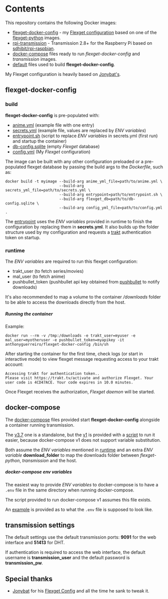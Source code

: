 # Contents
This repository contains the following Docker images:
- [flexget-docker-config](https://hub.docker.com/r/anthonyguerreiro/flexget-docker-config/) - my [Flexget configuration](https://github.com/AnthonyGuerreiro/flexget_config/) based on one of the [flexget-python](https://github.com/AnthonyGuerreiro/flexget-docker/) images.
- [rpi-transmission](https://hub.docker.com/r/anthonyguerreiro/rpi-transmission/) - Transmission 2.8+ for the Raspberry Pi based on [sdhibit/rpi-raspbian](https://hub.docker.com/r/sdhibit/rpi-raspbian/).
- [docker-compose](utils/docker-compose) files ready to run *flexget-docker-config* and *transmission* images.
- [default](utils/defaults) files used to build **flexget-docker-config**.

My Flexget configuration is heavily based on [Jonybat's](https://github.com/Jonybat/flexget_config/).


## flexget-docker-config

### build
**flexget-docker-config** is pre-populated with:
- [anime.yml](utils/defaults/anime.yml) (example file with one entry)
- [secrets.yml](utils/defaults/secrets.yml) (example file, values are replaced by *ENV variables*)
- [entrypoint.sh](utils/defaults/entrypoint.sh) (script to replace *ENV variables* in secrets.yml (first run) and startup the container)
- [db-config.sqlite](utils/defaults/db-config.sqlite) (empty *Flexget* database)
- [config.yml](https://github.com/AnthonyGuerreiro/flexget_config/blob/master/config.yml) (My *Flexget* configuration)

The image can be built with any other configuration preloaded or a pre-populated flexget database by passing the build args to the *Dockerfile*, such as:

```
docker build -t myimage --build-arg anime_yml_file=path/to/anime.yml \
                        --build-arg secrets_yml_file=path/to/secrets.yml \
                        --build-arg entrypoint=path/to/entrypoint.sh \
                        --build-arg flexget_db=path/to/db-config.sqlite \
                        --build-arg config_yml_file=path/to/config.yml .
```

The [entrypoint](utils/defaults/entrypoint.sh) uses the *ENV variables* provided in runtime to finish the configuration by replacing them in **secrets.yml**. It also builds up the folder structure used by my configuration and requests a [trakt](https://trakt.tv/) authentication token on startup.

### runtime
The *ENV variables* are required to run this flexget configuration:
- trakt_user (to fetch series/movies)
- mal_user (to fetch anime)
- pushbullet_token (pushbullet api key obtained from [pushbullet](https://www.pushbullet.com/#settings/account) to notify downloads)

It's also recommended to map a volume to the container */downloads* folder to be able to access the downloads directly from the host.

##### Running the container
Example:

`docker run --rm -v /tmp:/downloads -e trakt_user=myuser -e mal_user=myotheruser -e pushbullet_token=myapikey -it anthonyguerreiro/flexget-docker-config /bin/sh`

After starting the container for the first time, check logs (or start in interactive mode) to view flexget message requesting access to your trakt account:
```
Accessing trakt for authentication token..
Please visit https://trakt.tv/activate and authorize Flexget. Your user code is 4CD47ACE. Your code expires in 10.0 minutes.
```

Once Flexget receives the authorization, *Flexget daemon* will be started.



## docker-compose
The [docker-compose](utils/docker-compose) files provided start **flexget-docker-config** alongside a container running transmission.

The [v3.7](utils/docker-compose/docker-compose.yml) one is a standalone, but the [v1](utils/docker-compose/docker-compose.yml.v1) is provided with a [script](utils/docker-compose/docker-compose-v1.sh) to run it easier, because docker-compose v1 does not support variable substitution.

Both assume the *ENV variables* mentioned in [runtime](#runtime) and an extra *ENV variable* **download_folder** to map the downloads folder between *flexget-python*, *transmission* and the host.

##### docker-compose env variables
The easiest way to provide *ENV variables* to docker-compose is to have a `.env` file in the same directory when running docker-compose.

The script provided to run docker-compose v1 assumes this file exists.

An [example](utils/docker-compose/.env-example) is provided as to what the `.env` file is supposed to look like.

## transmission settings
The default settings use the default transmission ports: **9091** for the web interface and **51413** for DHT.

If authentication is required to access the web interface, the default username is **transmission_user** and the default password is **transmission_pw**.

## Special thanks
- [Jonybat](https://github.com/Jonybat) for his [Flexget Config](https://github.com/Jonybat/flexget_config) and all the time he sank to tweak it.